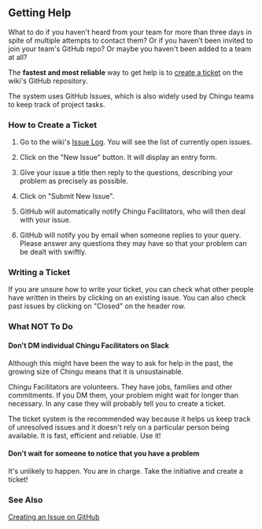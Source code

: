 ## Getting Help
What to do if you haven't heard from your team for more than three days in spite of multiple attempts to contact them? Or if you haven't been invited to join your team's GitHub repo? Or maybe you haven't been added to a team at all?

The **fastest and most reliable** way to get help is to [create a ticket](https://github.com/Chingu-cohorts/voyage-wiki/issues) on the wiki's GitHub repository.

The system uses GitHub Issues, which is also widely used by Chingu teams to keep track of project tasks.

### How to Create a Ticket
1. Go to the wiki's [Issue Log](https://github.com/Chingu-cohorts/voyage-wiki/issues). You will see the list of currently open issues.

2. Click on the "New Issue" button. It will display an entry form.

3. Give your issue a title then reply to the questions, describing your problem as precisely as possible.

4. Click on "Submit New Issue".

5. GitHub will automatically notify Chingu Facilitators, who will then deal with your issue.

6. GitHub will notify you by email when someone replies to your query. Please answer any questions they may have so that your problem can be dealt with swiftly.

### Writing a Ticket

If you are unsure how to write your ticket, you can check what other people have written in theirs by clicking on an existing issue. You can also check past issues by clicking on "Closed" on the header row.

### What NOT To Do
#### Don't DM individual Chingu Facilitators on Slack
Although this might have been the way to ask for help in the past, the growing size of Chingu means that it is unsustainable.

Chingu Facilitators are volunteers. They have jobs, families and other commitments. If you DM them, your problem might wait for longer than necessary. In any case they will probably tell you to create a ticket.

The ticket system is the recommended way because it helps us keep track of unresolved issues and it doesn't rely on a particular person being available. It is fast, efficient and reliable. Use it!

#### Don't wait for someone to notice that you have a problem
It's unlikely to happen. You are in charge. Take the initiative and create a ticket!

### See Also
[Creating an Issue on GitHub](https://help.github.com/articles/creating-an-issue/)